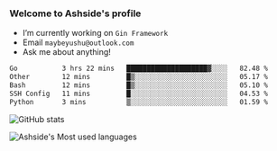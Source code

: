 ### Welcome to Ashside's profile

- I’m currently working on `Gin Framework`
- Email `maybeyushu@outlook.com`
- Ask me about anything!

<!--START_SECTION:waka-->

```txt
Go           3 hrs 22 mins   ████████████████████▓░░░░   82.48 %
Other        12 mins         █▒░░░░░░░░░░░░░░░░░░░░░░░   05.17 %
Bash         12 mins         █▒░░░░░░░░░░░░░░░░░░░░░░░   05.10 %
SSH Config   11 mins         █░░░░░░░░░░░░░░░░░░░░░░░░   04.53 %
Python       3 mins          ▒░░░░░░░░░░░░░░░░░░░░░░░░   01.59 %
```

<!--END_SECTION:waka-->

![GitHub stats](https://github-readme-stats.vercel.app/api?username=Ashside)

![Ashside's Most used languages](https://github-readme-stats.vercel.app/api/top-langs/?username=Ashside&layout=compact&hide_border=true&langs_count=10)



